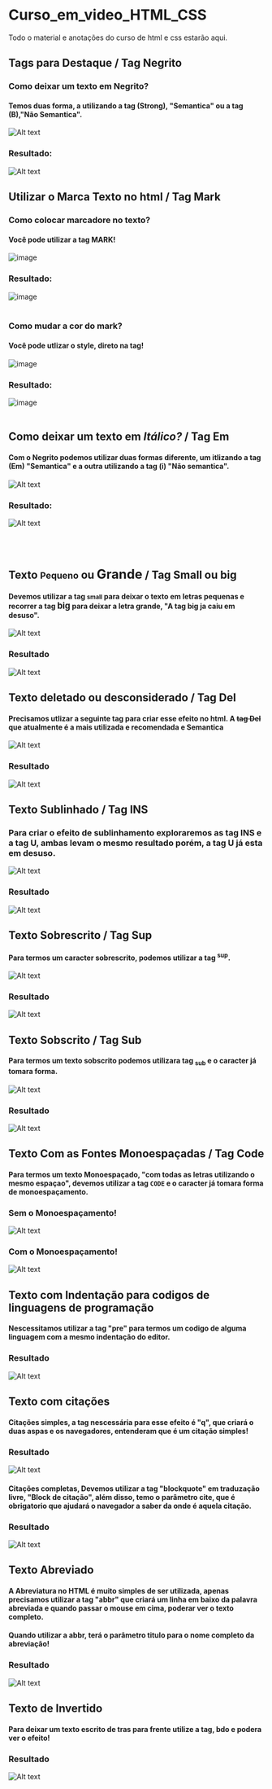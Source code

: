 # Curso_em_video_HTML_CSS
Todo o material e anotações do curso de html e css estarão aqui.

## Tags para Destaque / Tag Negrito
### Como deixar um texto em <strong>Negrito?</strong> 
#### Temos duas forma, a utilizando a tag (Strong), "Semantica" ou a tag (B),"Não Semantica".

![Alt text](image.png)

### Resultado:
![Alt text](image-2.png)

## Utilizar o Marca Texto no html / Tag Mark
### Como colocar marcadore no texto?
#### Você pode utilizar a tag MARK!

![image](https://user-images.githubusercontent.com/99850729/206920321-e6dddab6-0ccf-416b-bf85-41540f127712.png)

### Resultado:
![image](https://user-images.githubusercontent.com/99850729/206920337-c4869c57-a18d-4e0d-9a07-c99527e788bd.png)
<br><br>

### Como mudar a cor do mark?
#### Você pode utlizar o style, direto na tag!

![image](https://user-images.githubusercontent.com/99850729/206920537-620d7a2a-0073-44b2-9428-ec6bbc9c2e95.png)


### Resultado: 
![image](https://user-images.githubusercontent.com/99850729/206920524-7673cb39-fb2a-4c8f-bf58-0335c2841229.png)
<br><br>

## Como deixar um texto em <i>Itálico?</i> / Tag Em
#### Com o Negrito podemos utilizar duas formas diferente, um itlizando a tag (Em) "Semantica" e a outra utilizando a tag (i) "Não semantica".

![Alt text](image-3.png)

### Resultado: 
![Alt text](image-4.png)

<br><br>

## Texto <small>Pequeno</small> ou <big>Grande</big> / Tag Small ou big
#### Devemos utilizar a tag <small>small</small> para deixar o texto em letras pequenas e recorrer a tag <big>big</big> para deixar a letra grande, "A tag big ja caiu em desuso".

![Alt text](image-5.png)

### Resultado
![Alt text](image-6.png)



## Texto deletado ou desconsiderado / Tag Del
#### Precisamos utlizar a seguinte tag para criar esse efeito no html. A <del>tag Del</del> que atualmente é a mais utilizada e recomendada e Semantica

![Alt text](image-12.png)

### Resultado
![Alt text](image-13.png)


## Texto Sublinhado / Tag INS
### Para criar o efeito de sublinhamento exploraremos as tag INS e a tag U, ambas levam o mesmo resultado porém, a tag U já esta em desuso.

![Alt text](image-11.png)

### Resultado
![Alt text](image-14.png)


## Texto Sobrescrito / Tag Sup
#### Para termos um caracter sobrescrito, podemos utilizar a tag <sup>sup</sup>.

![Alt text](image-9.png)

### Resultado
![Alt text](image-7.png)


## Texto Sobscrito / Tag Sub
#### Para termos um texto sobscrito podemos utilizara tag <sub>sub</sub> e o caracter já tomara forma.

![Alt text](image-10.png)

### Resultado
![Alt text](image-8.png)



## Texto Com as Fontes Monoespaçadas / Tag Code
#### Para termos um texto Monoespaçado, "com todas as letras utilizando o mesmo espaçao", devemos utilizar a tag <code>CODE</code> e o caracter já tomara forma de monoespaçamento.

### Sem o Monoespaçamento!
![Alt text](image-15.png)

### Com o Monoespaçamento!
![Alt text](image-16.png)


## Texto com Indentação para codigos de linguagens de programação
#### Nescessitamos utilizar a tag "pre" para termos um codigo de alguma linguagem com a mesmo indentação do editor.

### Resultado 
![Alt text](image-17.png)

## Texto com citações
#### Citações simples, a tag nescessária para esse efeito é "q", que criará o duas aspas e os navegadores, entenderam que é um citação simples!

### Resultado
![Alt text](image-18.png)

#### Citações completas, Devemos utilizar a tag "blockquote" em traduzação livre, "Block de citação", além disso, temo o parâmetro cite, que é obrigatorio que ajudará o navegador a saber da onde é aquela citação.

### Resultado
![Alt text](image-19.png)


## Texto Abreviado
#### A Abreviatura no HTML é muito simples de ser utilizada, apenas precisamos utilizar a tag "abbr" que criará um linha em baixo da palavra abreviada e quando passar o mouse em cima, poderar ver o texto completo.

#### Quando utilizar a abbr, terá o parâmetro titulo para o nome completo da abreviação!

### Resultado
![Alt text](image-20.png)

## Texto de Invertido
#### Para deixar um texto escrito de tras para frente utilize a tag, bdo e podera ver o efeito!

### Resultado
![Alt text](image-21.png)